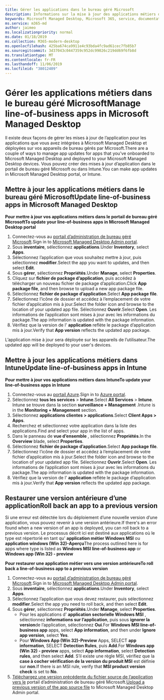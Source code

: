 ```yaml
---
title: Gérer les applications dans le bureau géré Microsoft
description: Informations sur la mise à jour des applications métiers déployées sur des appareils de bureau gérés par Microsoft
keywords: Microsoft Managed Desktop, Microsoft 365, service, documentation
ms.service: m365-md
author: jaimeo
ms.localizationpriority: normal
ms.date: 01/18/2019
ms.collection: M365-modern-desktop
ms.openlocfilehash: 425ba674ca9911e4c93bda4fc9ad61cec7fb85b7
ms.sourcegitcommit: 3d37043c0447359c952dc99026c219dd69f6fb8d
ms.translationtype: MT
ms.contentlocale: fr-FR
ms.lasthandoff: 11/06/2019
ms.locfileid: "38012409"
---
```

# <a name="manage-line-of-business-apps-in-microsoft-managed-desktop"></a><span data-ttu-id="fd520-104">Gérer les applications métiers dans le bureau géré Microsoft</span><span class="sxs-lookup"><span data-stu-id="fd520-104">Manage line-of-business apps in Microsoft Managed Desktop</span></span>

<!--Application management -->

<span data-ttu-id="fd520-105">Il existe deux façons de gérer les mises à jour de l’application pour les applications que vous avez intégrées à Microsoft Managed Desktop et déployées sur vos appareils de bureau gérés par Microsoft.</span><span class="sxs-lookup"><span data-stu-id="fd520-105">There are a couple of ways to manage app updates for apps that you've onboarded to Microsoft Managed Desktop and deployed to your Microsoft Managed Desktop devices.</span></span> <span data-ttu-id="fd520-106">Vous pouvez créer des mises à jour d’application dans le portail de bureau géré Microsoft ou dans Intune.</span><span class="sxs-lookup"><span data-stu-id="fd520-106">You can make app updates in Microsoft Managed Desktop portal, or Intune.</span></span> 

<span id="update-app-mmd" />

## <a name="update-line-of-business-apps-in-microsoft-managed-desktop"></a><span data-ttu-id="fd520-107">Mettre à jour les applications métiers dans le bureau géré Microsoft</span><span class="sxs-lookup"><span data-stu-id="fd520-107">Update line-of-business apps in Microsoft Managed Desktop</span></span>

<span data-ttu-id="fd520-108">**Pour mettre à jour vos applications métiers dans le portail de bureau géré Microsoft**</span><span class="sxs-lookup"><span data-stu-id="fd520-108">**To update your line-of-business apps in Microsoft Managed Desktop portal**</span></span>
1. <span data-ttu-id="fd520-109">Connectez-vous au [portail d’administration de bureau géré Microsoft](https://aka.ms/mmdportal).</span><span class="sxs-lookup"><span data-stu-id="fd520-109">Sign in to [Microsoft Managed Desktop Admin portal](https://aka.ms/mmdportal).</span></span>
2. <span data-ttu-id="fd520-110">Sous **inventaire**, sélectionnez **applications**.</span><span class="sxs-lookup"><span data-stu-id="fd520-110">Under **Inventory**, select **Apps**.</span></span>  
3. <span data-ttu-id="fd520-111">Sélectionnez l’application que vous souhaitez mettre à jour, puis sélectionnez **modifier**.</span><span class="sxs-lookup"><span data-stu-id="fd520-111">Select the app you want to updates, and then select **Edit**.</span></span>
4. <span data-ttu-id="fd520-112">Sous **gérer**, sélectionnez **Propriétés**.</span><span class="sxs-lookup"><span data-stu-id="fd520-112">Under **Manage**, select **Properties**.</span></span> 
5. <span data-ttu-id="fd520-113">Cliquez sur **fichier de package d’application**, puis accédez à télécharger un nouveau fichier de package d’application.</span><span class="sxs-lookup"><span data-stu-id="fd520-113">Click **App package file**, and then browse to upload a new app package file.</span></span>
6. <span data-ttu-id="fd520-114">Sélectionnez **fichier de package d’application**.</span><span class="sxs-lookup"><span data-stu-id="fd520-114">Select **App package file**.</span></span>
7. <span data-ttu-id="fd520-115">Sélectionnez l’icône de dossier et accédez à l’emplacement de votre fichier d’application mis à jour.</span><span class="sxs-lookup"><span data-stu-id="fd520-115">Select the folder icon and browse to the location of your updated app file.</span></span> <span data-ttu-id="fd520-116">Sélectionnez **Ouvrir**.</span><span class="sxs-lookup"><span data-stu-id="fd520-116">Select **Open**.</span></span> <span data-ttu-id="fd520-117">Les informations de l’application sont mises à jour avec les informations du package.</span><span class="sxs-lookup"><span data-stu-id="fd520-117">The app information is updated with the package information.</span></span>
8. <span data-ttu-id="fd520-118">Vérifiez que la version de l' **application** reflète le package d’application mis à jour.</span><span class="sxs-lookup"><span data-stu-id="fd520-118">Verify that **App version** reflects the updated app package.</span></span> 

<span data-ttu-id="fd520-119">L’application mise à jour sera déployée sur les appareils de l’utilisateur.</span><span class="sxs-lookup"><span data-stu-id="fd520-119">The updated app will be deployed to your user's devices.</span></span>

<span id="update-app-intune" />

## <a name="update-line-of-business-apps-in-intune"></a><span data-ttu-id="fd520-120">Mettre à jour les applications métiers dans Intune</span><span class="sxs-lookup"><span data-stu-id="fd520-120">Update line-of-business apps in Intune</span></span>

<span data-ttu-id="fd520-121">**Pour mettre à jour vos applications métiers dans Intune**</span><span class="sxs-lookup"><span data-stu-id="fd520-121">**To update your line-of-business apps in Intune**</span></span>
1. <span data-ttu-id="fd520-122">Connectez-vous au [portail Azure](https://azure.portal.com).</span><span class="sxs-lookup"><span data-stu-id="fd520-122">Sign in to [Azure portal](https://azure.portal.com).</span></span>
2. <span data-ttu-id="fd520-123">Sélectionnez **tous les services** > **Intune**.</span><span class="sxs-lookup"><span data-stu-id="fd520-123">Select **All Services** > **Intune**.</span></span> <span data-ttu-id="fd520-124">Intune se trouve dans la section **surveillance + Management** .</span><span class="sxs-lookup"><span data-stu-id="fd520-124">Intune is in the **Monitoring + Management** section.</span></span>
3. <span data-ttu-id="fd520-125">Sélectionnez **applications clientes > applications**.</span><span class="sxs-lookup"><span data-stu-id="fd520-125">Select **Client Apps > Apps**.</span></span>
4. <span data-ttu-id="fd520-126">Recherchez et sélectionnez votre application dans la liste des applications.</span><span class="sxs-lookup"><span data-stu-id="fd520-126">Find and select your app in the list of apps.</span></span>
5. <span data-ttu-id="fd520-127">Dans le panneau de **vue d’ensemble** , sélectionnez **Propriétés**.</span><span class="sxs-lookup"><span data-stu-id="fd520-127">In the **Overview** blade, select **Properties**.</span></span>
6. <span data-ttu-id="fd520-128">Sélectionnez **fichier de package d’application**.</span><span class="sxs-lookup"><span data-stu-id="fd520-128">Select **App package file**.</span></span>
7. <span data-ttu-id="fd520-129">Sélectionnez l’icône de dossier et accédez à l’emplacement de votre fichier d’application mis à jour.</span><span class="sxs-lookup"><span data-stu-id="fd520-129">Select the folder icon and browse to the location of your updated app file.</span></span> <span data-ttu-id="fd520-130">Sélectionnez **Ouvrir**.</span><span class="sxs-lookup"><span data-stu-id="fd520-130">Select **Open**.</span></span> <span data-ttu-id="fd520-131">Les informations de l’application sont mises à jour avec les informations du package.</span><span class="sxs-lookup"><span data-stu-id="fd520-131">The app information is updated with the package information.</span></span>
8. <span data-ttu-id="fd520-132">Vérifiez que la version de l' **application** reflète le package d’application mis à jour.</span><span class="sxs-lookup"><span data-stu-id="fd520-132">Verify that **App version** reflects the updated app package.</span></span>

<span id="roll-back-app-mmd" />

## <a name="roll-back-an-app-to-a-previous-version"></a><span data-ttu-id="fd520-133">Restaurer une version antérieure d’une application</span><span class="sxs-lookup"><span data-stu-id="fd520-133">Roll back an app to a previous version</span></span>

<span data-ttu-id="fd520-134">Si une erreur est détectée lors du déploiement d’une nouvelle version d’une application, vous pouvez revenir à une version antérieure.</span><span class="sxs-lookup"><span data-stu-id="fd520-134">If there's an error found when a new version of an app is deployed, you can roll back to a previous version.</span></span> <span data-ttu-id="fd520-135">Le processus décrit ici est destiné aux applications où le type est répertorié en tant qu' **application métier Windows MSI** ou **application windows (Win 32)-Aperçu**</span><span class="sxs-lookup"><span data-stu-id="fd520-135">The process outlined here is for apps where type is listed as **Windows MSI line-of-business app** or **Windows app (Win 32) - preview**</span></span>

<span data-ttu-id="fd520-136">**Pour restaurer une application métier vers une version antérieure**</span><span class="sxs-lookup"><span data-stu-id="fd520-136">**To roll back a line-of-business app to a previous version**</span></span>

1. <span data-ttu-id="fd520-137">Connectez-vous au [portail d’administration de bureau géré Microsoft](https://aka.ms/mmdportal).</span><span class="sxs-lookup"><span data-stu-id="fd520-137">Sign in to [Microsoft Managed Desktop Admin portal](https://aka.ms/mmdportal).</span></span>
2. <span data-ttu-id="fd520-138">Sous **inventaire**, sélectionnez **applications**.</span><span class="sxs-lookup"><span data-stu-id="fd520-138">Under **Inventory**, select **Apps**.</span></span>  
3. <span data-ttu-id="fd520-139">Sélectionnez l’application que vous devez restaurer, puis sélectionnez **modifier**.</span><span class="sxs-lookup"><span data-stu-id="fd520-139">Select the app you need to roll back, and then select **Edit**.</span></span>
4. <span data-ttu-id="fd520-140">Sous **gérer**, sélectionnez **Propriétés**.</span><span class="sxs-lookup"><span data-stu-id="fd520-140">Under **Manage**, select **Properties**.</span></span> 
    - <span data-ttu-id="fd520-141">Pour les applications d' **application sectorielle Windows MSI** , sélectionnez **informations sur l’application**, puis sous **ignorer la version**de l’application, sélectionnez **Oui**.</span><span class="sxs-lookup"><span data-stu-id="fd520-141">For **Windows MSI line-of-business app** apps, select **App information**, and then under **Ignore app version**, select **Yes**.</span></span>
    - <span data-ttu-id="fd520-142">Pour **Windows App (Win 32)-Preview** Apps, SELECT **app information**, SELECT **Detection Rules**, puis **Add**.</span><span class="sxs-lookup"><span data-stu-id="fd520-142">For **Windows app (Win 32) - preview** apps, select **App information**, select **Detection rules**, and then select **Add**.</span></span> 
    <span data-ttu-id="fd520-143">S’il existe une règle MSI, vérifiez que la **case à cocher vérification de la version du produit MSI** est définie sur **non**.</span><span class="sxs-lookup"><span data-stu-id="fd520-143">If there is an MSI rule, verify that **MSI product version check** is set to **No**.</span></span>
5. <span data-ttu-id="fd520-144">[Téléchargez une version précédente du fichier source de l’application vers le](../get-started/deploy-apps.md) portail d’administration de bureau géré Microsoft.</span><span class="sxs-lookup"><span data-stu-id="fd520-144">[Upload a previous version of the app source file](../get-started/deploy-apps.md) to Microsoft Managed Desktop Admin portal.</span></span>  

